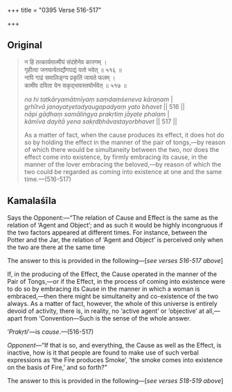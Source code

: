 +++
title = "0395 Verse 516-517"

+++
## Original 
>
> न हि तत्कार्यमात्मीयं संदंशेनेव कारणम् ।  
> गृहीत्वा जनयत्येतद्यौगपद्यं यतो भवेत् ॥ ५१६ ॥  
> नापि गाढं समालिङ्ग्य प्रकृतिं जायते फलम् ।  
> कामीव दयिता येन सकृद्भावस्तयोर्भवेत् ॥ ५१७ ॥ 
>
> *na hi tatkāryamātmīyaṃ saṃdaṃśeneva kāraṇam* \|  
> *gṛhītvā janayatyetadyaugapadyaṃ yato bhavet* \|\| 516 \|\|  
> *nāpi gāḍhaṃ samāliṅgya prakṛtiṃ jāyate phalam* \|  
> *kāmīva dayitā yena sakṛdbhāvastayorbhavet* \|\| 517 \|\| 
>
> As a matter of fact, when the cause produces its effect, it does hot do so by holding the effect in the manner of the pair of tongs,—by reason of which there would be simultaneity between the two, nor does the effect come into existence, by firmly embracing its cause, in the manner of the lover embracing the beloved,—by reason of which the two could be regarded as coming into existence at one and the same time.—(516-517)



## Kamalaśīla

Says the Opponent:—“The relation of Cause and Effect is the same as the relation of ‘Agent and Object’; and as such it would be highly incongruous if the two factors appeared at different times. For instance, between the Potter and the Jar, the relation of ‘Agent and Object’ is perceived only when the two are there at the same time

The answer to this is provided in the following—[*see verses 516-517 above*]

If, in the producing of the Effect, the Cause operated in the manner of the Pair of Tongs,—or if the Effect, in the process of coming into existence were to do so by embracing its Cause in the manner in which a woman is embraced,—then there might be simultaneity and co-existence of the two always. As a matter of fact, however, the whole of this universe is entirely devoid of activity, there is, in reality, no ‘active agent’ or ‘objective’ at all,—apart from ‘Convention—Such is the sense of the whole answer.

‘*Prakṛti*’—is *cause*.—(516-517)

*Opponent*—“If that is so, and everything, the Cause as well as the Effect, is inactive, how is it that people are found to make use of such verbal expressions as ‘the Fire produces Smoke’, ‘the smoke comes into existence on the basis of Fire,’ and so forth?”

The answer to this is provided in the following—[*see verses 518-519 above*]



